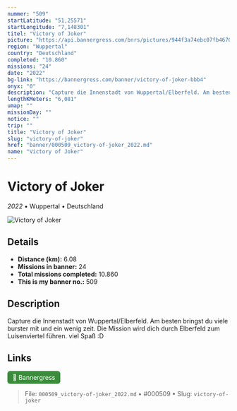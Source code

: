 ```yaml
---
nummer: "509"
startLatitude: "51,25571"
startLongitude: "7,148301"
titel: "Victory of Joker"
picture: "https://api.bannergress.com/bnrs/pictures/944f3a74ebc07fb46703491c0a54556a"
region: "Wuppertal"
country: "Deutschland"
completed: "10.860"
missions: "24"
date: "2022"
bg-link: "https://bannergress.com/banner/victory-of-joker-bbb4"
onyx: "0"
description: "Capture die Innenstadt von Wuppertal/Elberfeld. Am besten bringst du viele burster mit und ein wenig zeit. Die Mission wird dich durch Elberfeld zum Luisenviertel führen. viel Spaß :D"
lengthKMeters: "6,081"
umap: ""
missionDay: ""
notice: ""
trip: ""
title: "Victory of Joker"
slug: "victory-of-joker"
href: "banner/000509_victory-of-joker_2022.md"
name: "Victory of Joker"
---
```

# Victory of Joker

*2022* • Wuppertal • Deutschland

![Victory of Joker](https://api.bannergress.com/bnrs/pictures/944f3a74ebc07fb46703491c0a54556a)



## Details
- **Distance (km):** 6.08
- **Missions in banner:** 24
- **Total missions completed:** 10.860
- **This is my banner no.:** 509



## Description
Capture die Innenstadt von Wuppertal/Elberfeld. Am besten bringst du viele burster mit und ein wenig zeit. Die Mission wird dich durch Elberfeld zum Luisenviertel führen. viel Spaß :D



## Links
<a href="https://bannergress.com/banner/victory-of-joker-bbb4" target="_blank" style="display:inline-block;margin-right:8px;padding:6px 12px;background:#3c8b3c;color:#fff;text-decoration:none;border-radius:6px;">🔗 Bannergress</a>



> File: `000509_victory-of-joker_2022.md`
> • #000509
> • Slug: `victory-of-joker`
